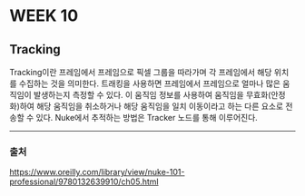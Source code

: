 # WEEK 10
## Tracking
Tracking이란 프레임에서 프레임으로 픽셀 그룹을 따라가며 각 프레임에서 해당 위치를 수집하는 것을 의미한다. 트래킹을 사용하면 프레임에서 프레임으로 얼마나 많은 움직임이 발생하는지 측정할 수 있다. 이 움직임 정보를 사용하여 움직임을 무효화(안정화)하여 해당 움직임을 취소하거나 해당 움직임을 일치 이동이라고 하는 다른 요소로 전송할 수 있다. Nuke에서 추적하는 방법은 Tracker 노드를 통해 이루어진다.




---
### 출처

https://www.oreilly.com/library/view/nuke-101-professional/9780132639910/ch05.html

